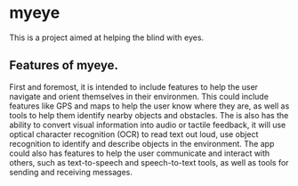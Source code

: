 # myeye
This is a project aimed at helping the blind with eyes.

## Features of myeye.
First and foremost, it is intended to include features to help the user navigate and orient themselves in their environmen. This could include features like GPS and maps to help the user know where they are, as well as tools to help them identify nearby objects and obstacles.
The is also has the ability to convert visual information into audio or tactile feedback, it will use optical character recognition (OCR) to read text out loud, use object recognition to identify and describe objects in the environment. 
The app could also has features to help the user communicate and interact with others, such as text-to-speech and speech-to-text tools, as well as tools for sending and receiving messages.

[//]: # (Code Lord, Python is suitable for this project)
